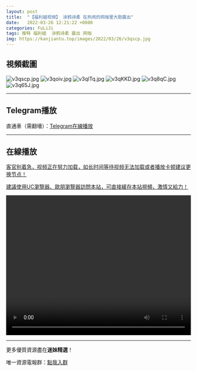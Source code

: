 ```yaml
---
layout: post
title:  "【福利姬视频】 涂鸦诗柔 在热闹的网咖里大胆露出"
date:   2022-03-26 12:21:22 +0800
categories: FuLiJi
tags: 推特 福利姬  涂鸦诗柔 露出 网咖
img: https://kanjiantu.top/images/2022/03/26/v3qscp.jpg
---
```



## 視頻截圖

![v3qscp.jpg](https://kanjiantu.top/images/2022/03/26/v3qscp.jpg)
![v3qoiv.jpg](https://kanjiantu.top/images/2022/03/26/v3qoiv.jpg)
![v3qlTq.jpg](https://kanjiantu.top/images/2022/03/26/v3qlTq.jpg)
![v3qKKD.jpg](https://kanjiantu.top/images/2022/03/26/v3qKKD.jpg)
![v3q8qC.jpg](https://kanjiantu.top/images/2022/03/26/v3q8qC.jpg)
![v3q65J.jpg](https://kanjiantu.top/images/2022/03/26/v3q65J.jpg)

* * *
## Telegram播放

直通車（需翻墻）：[Telegram在線播放](https://t.me/mimeijingxuan/390)

* * *
## 在線播放
<u>客官别着急，视频正在努力加载，如长时间等待视频无法加载或者播放卡顿建议更换节点！</u>

<u>建議使用UC瀏覽器、歐朋瀏覽器訪問本站，可直接緩存本站視頻，激情又給力！</u>
<center><video src="https://cdn.publer.io/uploads/videos/623e0d2bdb279760bbfbe342/2ad06a0a4065201f7d93ae2b3b7b84d6.mp4" width="100%" height="380px" controls="controls"></video></center>


* * *
更多優質資源盡在**迷妹精選**！

唯一資源電報群：[點我入群](https://t.me/mimeijingxuan)


